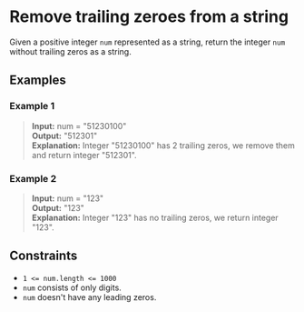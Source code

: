 # Remove trailing zeroes from a string

Given a positive integer `num` represented as a string, return the integer `num` without trailing zeros as a string.

## Examples
### Example 1
> **Input:** num = "51230100"  
> **Output:** "512301"  
> **Explanation:** Integer "51230100" has 2 trailing zeros, we remove them and return integer "512301".

### Example 2
> **Input:** num = "123"  
> **Output:** "123"  
> **Explanation:** Integer "123" has no trailing zeros, we return integer "123".
 

## Constraints
- `1 <= num.length <= 1000`
- `num` consists of only digits.
- `num` doesn't have any leading zeros.